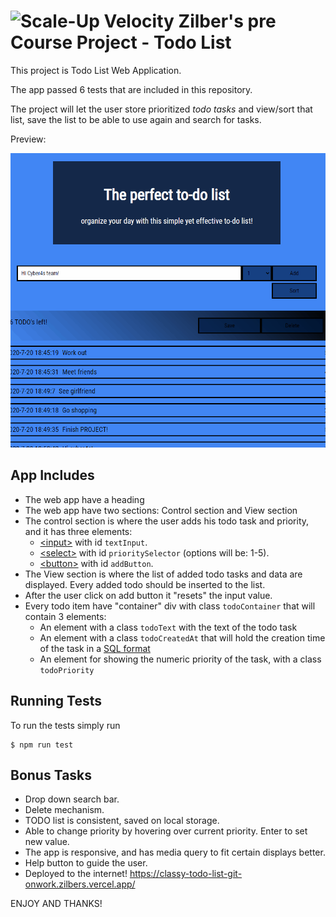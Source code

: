 # ![Scale-Up Velocity](./readme-files/logo-main.png)   Zilber's pre Course Project - Todo List
This project is Todo List Web Application.

The app passed 6 tests that are included in this repository.

The project will let the user store prioritized _todo tasks_ and view/sort that list, save the list to be able to use again and search for tasks.


Preview:

![Add todo task](./readme-files/projectsGif.gif)


## App Includes
- The web app have a heading
- The web app have two sections: Control section and View section
- The control section is where the user adds his todo task and priority, and it has three elements:
  - [\<input\>](https://developer.mozilla.org/en-US/docs/Web/HTML/Element/input) with id `textInput`.
  - [\<select\>](https://developer.mozilla.org/en-US/docs/Web/HTML/Element/select) with id `prioritySelector` (options will be: 1-5).
  - [\<button\>](https://developer.mozilla.org/en-US/docs/Web/HTML/Element/button) with id `addButton`.
- The View section is where the list of added todo tasks and data are displayed. Every added todo should be inserted to the list.
- After the user click on add button it "resets" the input value.
- Every todo item have "container" div with class `todoContainer` that will contain 3 elements:
  - An element with a class `todoText` with the text of the todo task
  - An element with a class `todoCreatedAt` that will hold the creation time of the task in a [SQL format](https://www.w3schools.com/sql/sql_dates.asp#:~:text=SQL%20Date%20Data%20Types&text=DATE%20%2D%20format%20YYYY%2DMM%2D,YEAR%20%2D%20format%20YYYY%20or%20YY)
  - An element for showing the numeric priority of the task, with a class `todoPriority`




## Running Tests

To run the tests simply run
```
$ npm run test
```


## Bonus Tasks
- Drop down search bar.
- Delete mechanism.
- TODO list is consistent, saved on local storage.
- Able to change priority by hovering over current priority. Enter to set new value.
- The app is responsive, and has media query to fit certain displays better.
- Help button to guide the user. 
- Deployed to the internet! https://classy-todo-list-git-onwork.zilbers.vercel.app/


 ENJOY AND THANKS!
